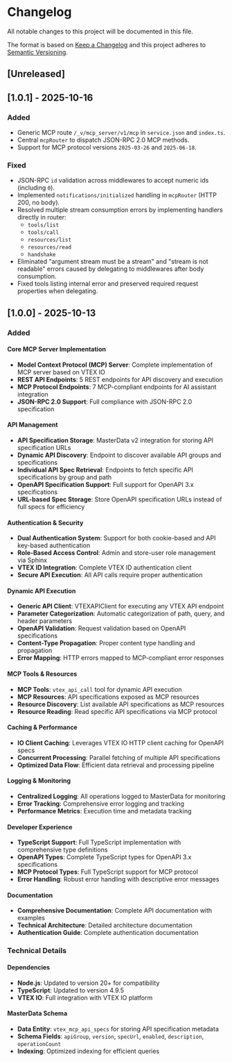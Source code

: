 # Changelog

All notable changes to this project will be documented in this file.

The format is based on [Keep a Changelog](http://keepachangelog.com/en/1.0.0/)
and this project adheres to [Semantic Versioning](http://semver.org/spec/v2.0.0.html).

## [Unreleased]

## [1.0.1] - 2025-10-16

### Added

- Generic MCP route `/_v/mcp_server/v1/mcp` in `service.json` and `index.ts`.
- Central `mcpRouter` to dispatch JSON-RPC 2.0 MCP methods.
- Support for MCP protocol versions `2025-03-26` and `2025-06-18`.

### Fixed

- JSON-RPC `id` validation across middlewares to accept numeric ids (including `0`).
- Implemented `notifications/initialized` handling in `mcpRouter` (HTTP 200, no body).
- Resolved multiple stream consumption errors by implementing handlers directly in router:
  - `tools/list`
  - `tools/call`
  - `resources/list`
  - `resources/read`
  - `handshake`
- Eliminated "argument stream must be a stream" and "stream is not readable" errors caused by delegating to middlewares after body consumption.
- Fixed tools listing internal error and preserved required request properties when delegating.

## [1.0.0] - 2025-10-13

### Added

#### Core MCP Server Implementation

- **Model Context Protocol (MCP) Server**: Complete implementation of MCP server based on VTEX IO
- **REST API Endpoints**: 5 REST endpoints for API discovery and execution
- **MCP Protocol Endpoints**: 7 MCP-compliant endpoints for AI assistant integration
- **JSON-RPC 2.0 Support**: Full compliance with JSON-RPC 2.0 specification

#### API Management

- **API Specification Storage**: MasterData v2 integration for storing API specification URLs
- **Dynamic API Discovery**: Endpoint to discover available API groups and specifications
- **Individual API Spec Retrieval**: Endpoints to fetch specific API specifications by group and path
- **OpenAPI Specification Support**: Full support for OpenAPI 3.x specifications
- **URL-based Spec Storage**: Store OpenAPI specification URLs instead of full specs for efficiency

#### Authentication & Security

- **Dual Authentication System**: Support for both cookie-based and API key-based authentication
- **Role-Based Access Control**: Admin and store-user role management via Sphinx
- **VTEX ID Integration**: Complete VTEX ID authentication client
- **Secure API Execution**: All API calls require proper authentication

#### Dynamic API Execution

- **Generic API Client**: VTEXAPIClient for executing any VTEX API endpoint
- **Parameter Categorization**: Automatic categorization of path, query, and header parameters
- **OpenAPI Validation**: Request validation based on OpenAPI specifications
- **Content-Type Propagation**: Proper content type handling and propagation
- **Error Mapping**: HTTP errors mapped to MCP-compliant error responses

#### MCP Tools & Resources

- **MCP Tools**: `vtex_api_call` tool for dynamic API execution
- **MCP Resources**: API specifications exposed as MCP resources
- **Resource Discovery**: List available API specifications as MCP resources
- **Resource Reading**: Read specific API specifications via MCP protocol

#### Caching & Performance

- **IO Client Caching**: Leverages VTEX IO HTTP client caching for OpenAPI specs
- **Concurrent Processing**: Parallel fetching of multiple API specifications
- **Optimized Data Flow**: Efficient data retrieval and processing pipeline

#### Logging & Monitoring

- **Centralized Logging**: All operations logged to MasterData for monitoring
- **Error Tracking**: Comprehensive error logging and tracking
- **Performance Metrics**: Execution time and metadata tracking

#### Developer Experience

- **TypeScript Support**: Full TypeScript implementation with comprehensive type definitions
- **OpenAPI Types**: Complete TypeScript types for OpenAPI 3.x specifications
- **MCP Protocol Types**: Full TypeScript support for MCP protocol
- **Error Handling**: Robust error handling with descriptive error messages

#### Documentation

- **Comprehensive Documentation**: Complete API documentation with examples
- **Technical Architecture**: Detailed architecture documentation
- **Authentication Guide**: Complete authentication documentation

### Technical Details

#### Dependencies

- **Node.js**: Updated to version 20+ for compatibility
- **TypeScript**: Updated to version 4.9.5
- **VTEX IO**: Full integration with VTEX IO platform

#### MasterData Schema

- **Data Entity**: `vtex_mcp_api_specs` for storing API specification metadata
- **Schema Fields**: `apiGroup`, `version`, `specUrl`, `enabled`, `description`, `operationCount`
- **Indexing**: Optimized indexing for efficient queries
